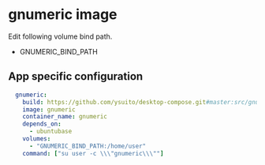 # gnumeric image

Edit following volume bind path.
- GNUMERIC_BIND_PATH

## App specific configuration
```yaml
  gnumeric:
    build: https://github.com/ysuito/desktop-compose.git#master:src/gnumeric
    image: gnumeric
    container_name: gnumeric
    depends_on:
      - ubuntubase
    volumes:
      - "GNUMERIC_BIND_PATH:/home/user"
    command: ["su user -c \\\"gnumeric\\\""]
```
